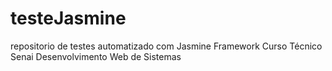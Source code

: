 # testeJasmine
repositorio de testes automatizado com Jasmine  Framework Curso Técnico Senai Desenvolvimento Web de Sistemas 
